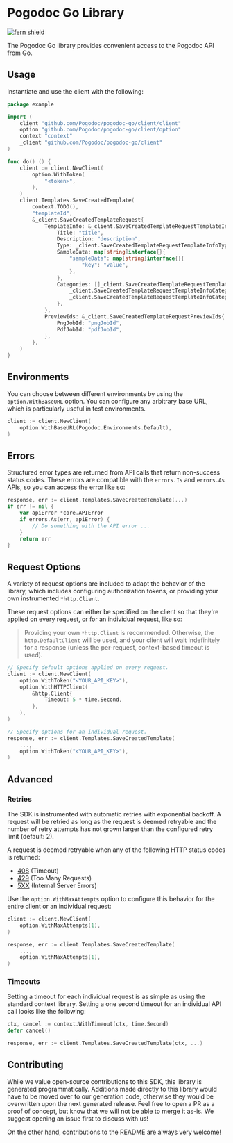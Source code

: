 # Pogodoc Go Library

[![fern shield](https://img.shields.io/badge/%F0%9F%8C%BF-Built%20with%20Fern-brightgreen)](https://buildwithfern.com?utm_source=github&utm_medium=github&utm_campaign=readme&utm_source=Pogodoc%2FGo)

The Pogodoc Go library provides convenient access to the Pogodoc API from Go.

## Usage

Instantiate and use the client with the following:

```go
package example

import (
    client "github.com/Pogodoc/pogodoc-go/client/client"
    option "github.com/Pogodoc/pogodoc-go/client/option"
    context "context"
    _client "github.com/Pogodoc/pogodoc-go/client"
)

func do() () {
    client := client.NewClient(
        option.WithToken(
            "<token>",
        ),
    )
    client.Templates.SaveCreatedTemplate(
        context.TODO(),
        "templateId",
        &_client.SaveCreatedTemplateRequest{
            TemplateInfo: &_client.SaveCreatedTemplateRequestTemplateInfo{
                Title: "title",
                Description: "description",
                Type: _client.SaveCreatedTemplateRequestTemplateInfoTypeDocx,
                SampleData: map[string]interface{}{
                    "sampleData": map[string]interface{}{
                        "key": "value",
                    },
                },
                Categories: []_client.SaveCreatedTemplateRequestTemplateInfoCategoriesItem{
                    _client.SaveCreatedTemplateRequestTemplateInfoCategoriesItemInvoice,
                    _client.SaveCreatedTemplateRequestTemplateInfoCategoriesItemInvoice,
                },
            },
            PreviewIds: &_client.SaveCreatedTemplateRequestPreviewIds{
                PngJobId: "pngJobId",
                PdfJobId: "pdfJobId",
            },
        },
    )
}
```

## Environments

You can choose between different environments by using the `option.WithBaseURL` option. You can configure any arbitrary base
URL, which is particularly useful in test environments.

```go
client := client.NewClient(
    option.WithBaseURL(Pogodoc.Environments.Default),
)
```

## Errors

Structured error types are returned from API calls that return non-success status codes. These errors are compatible
with the `errors.Is` and `errors.As` APIs, so you can access the error like so:

```go
response, err := client.Templates.SaveCreatedTemplate(...)
if err != nil {
    var apiError *core.APIError
    if errors.As(err, apiError) {
        // Do something with the API error ...
    }
    return err
}
```

## Request Options

A variety of request options are included to adapt the behavior of the library, which includes configuring
authorization tokens, or providing your own instrumented `*http.Client`.

These request options can either be
specified on the client so that they're applied on every request, or for an individual request, like so:

> Providing your own `*http.Client` is recommended. Otherwise, the `http.DefaultClient` will be used,
> and your client will wait indefinitely for a response (unless the per-request, context-based timeout
> is used).

```go
// Specify default options applied on every request.
client := client.NewClient(
    option.WithToken("<YOUR_API_KEY>"),
    option.WithHTTPClient(
        &http.Client{
            Timeout: 5 * time.Second,
        },
    ),
)

// Specify options for an individual request.
response, err := client.Templates.SaveCreatedTemplate(
    ...,
    option.WithToken("<YOUR_API_KEY>"),
)
```

## Advanced

### Retries

The SDK is instrumented with automatic retries with exponential backoff. A request will be retried as long
as the request is deemed retryable and the number of retry attempts has not grown larger than the configured
retry limit (default: 2).

A request is deemed retryable when any of the following HTTP status codes is returned:

- [408](https://developer.mozilla.org/en-US/docs/Web/HTTP/Status/408) (Timeout)
- [429](https://developer.mozilla.org/en-US/docs/Web/HTTP/Status/429) (Too Many Requests)
- [5XX](https://developer.mozilla.org/en-US/docs/Web/HTTP/Status/500) (Internal Server Errors)

Use the `option.WithMaxAttempts` option to configure this behavior for the entire client or an individual request:

```go
client := client.NewClient(
    option.WithMaxAttempts(1),
)

response, err := client.Templates.SaveCreatedTemplate(
    ...,
    option.WithMaxAttempts(1),
)
```

### Timeouts

Setting a timeout for each individual request is as simple as using the standard context library. Setting a one second timeout for an individual API call looks like the following:

```go
ctx, cancel := context.WithTimeout(ctx, time.Second)
defer cancel()

response, err := client.Templates.SaveCreatedTemplate(ctx, ...)
```

## Contributing

While we value open-source contributions to this SDK, this library is generated programmatically.
Additions made directly to this library would have to be moved over to our generation code,
otherwise they would be overwritten upon the next generated release. Feel free to open a PR as
a proof of concept, but know that we will not be able to merge it as-is. We suggest opening
an issue first to discuss with us!

On the other hand, contributions to the README are always very welcome!